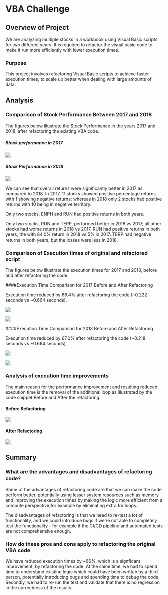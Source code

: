 # VBA Challenge

## Overview of Project
We are analyzing multiple stocks in a workbook using Visual Basic scripts for two different years. It is required to refactor the visual basic code to make it run more efficiently with lower execution times.

### Purpose
This project involves refactoring Visual Basic scripts to achieve faster execution times; to scale up better when dealing with large amounts of data.

## Analysis

### Comparison of Stock Performance Between 2017 and 2018

The figures below illustrate the Stock Performance in the years 2017 and 2018, after refactoring the existing VBA code.

##### Stock performance in 2017
![](Resources/Stock_Performance_2017.PNG)

##### Stock Performance in 2018
![](Resources/Stock_Performance_2018.PNG)

We can see that overall returns were significantly better in 2017 as compared to 2018. In 2017, 11 stocks showed positive percentage returns with 1 showing negative returns; whereas in 2018 only 2 stocks had positive returns with 10 being in negative territory.

Only two stocks, ENPH and RUN had positive returns in both years.

Only two stocks, RUN and TERP, performed better in 2018 vs 2017; all other stocks had worse returns in 2018 vs 2017. RUN had positive returns in both years, the with 84.0% return in 2018 vs 5% in 2017. TERP had negative returns in both years; but the losses were less in 2018.

### Comparison of Execution times of original and refactored script

The figures below illustrate the execution times for 2017 and 2018, before and after refactoring the code.

####Execution Time Comparison for 2017 Before and After Refactoring

Execution time reduced by 66.4% after refactoring the code (~0.222 seconds vs ~0.664 seconds).

![](Resources/Execution_Times_2017_Before_Refactoring.PNG)

![](Resources/Execution_Times_2017_After_Refactoring.PNG)


####Execution Time Comparison for 2018 Before and After Refactoring

Execution time reduced by 67.0% after refactoring the code (~0.218 seconds vs ~0.664 seconds).

![](Resources/Execution_Times_2018_Before_Refactoring.PNG)

![](Resources/Execution_Times_2018_After_Refactoring.PNG)

### Analysis of execution time improvements

The main reason for the performance improvement and resulting reduced execution time is the removal of the additional loop as illustrated by the code snippet Before and After the refactoring.

#### Before Refactoring

![](Resources/Two_Loops_Before_Refactoring.PNG)

#### After Refactoring

![](Resources/Single_Loop_After_Refactoring.PNG)

## Summary

### What are the advantages and disadvantages of refactoring code?

Some of the advantages of refactoring code are that we can make the code perform better, potentially using lesser system resources such as memory and improving the execution times by making the logic more efficient from a compute perspective;for example by eliminating extra for loops.

The disadvantages of refactoring is that we need to re-test a lot of functionality, and we could introduce bugs if we're not able to completely test the functionality - for example if the CI/CD pipeline and automated tests are not comprehensive enough.


### How do these pros and cons apply to refactoring the original VBA code

We have reduced execution times by ~66%, which is a signficant improvement, by refactoring the code. At the same time, we had to spend time to understand existing logic which could have been written by a third person, potentially introducing bugs and spending time to debug the code. Secondly, we had to re-run the test and validate that there is no regression in the correctness of the results.



